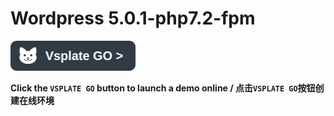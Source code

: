# Wordpress 5.0.1-php7.2-fpm

<a href="https://www.vsplate.com/?docker-compose=https://github.com/vsplate/dcenvs/wordpress/5.0.1-php7.2-fpm"><img alt="VSPLATE GO" src="https://raw.githubusercontent.com/vsplate/images/master/vsgo_btn.png" width="200px"></a>

**Click the `VSPLATE GO` button to launch a demo online / 点击`VSPLATE GO`按钮创建在线环境**
